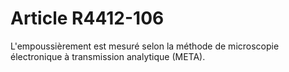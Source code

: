 # Article R4412-106

L'empoussièrement est mesuré selon la méthode de microscopie électronique à transmission analytique (META).